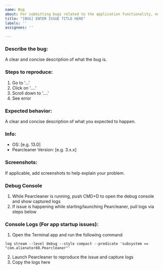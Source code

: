 ```yaml
---
name: Bug
about: For submitting bugs related to the application functionality, not specific 3rd party app issues. Use APP bug report for that
title: "[BUG] ENTER ISSUE TITLE HERE"
labels: ''
assignees: ''

---
```


### Describe the bug:
A clear and concise description of what the bug is.


### Steps to reproduce:
1. Go to '...'
2. Click on '....'
3. Scroll down to '....'
4. See error
   

### Expected behavior:
A clear and concise description of what you expected to happen.


### Info:
 - OS: [e.g. 13.0]
 - Pearcleaner Version: [e.g. 3.x.x]


### Screenshots:
If applicable, add screenshots to help explain your problem.

### Debug Console
1. While Pearcleaner is running, push CMD+D to open the debug console and show captured logs
2. If issue is happening while starting/launching Pearcleaner, pull logs via steps below

### Console Logs (For app startup issues):
 1. Open the Terminal app and run the following command
```
log stream --level debug --style compact --predicate 'subsystem == "com.alienator88.Pearcleaner"'
```
 2. Launch Pearcleaner to reproduce the issue and capture logs
 3. Copy the logs here
